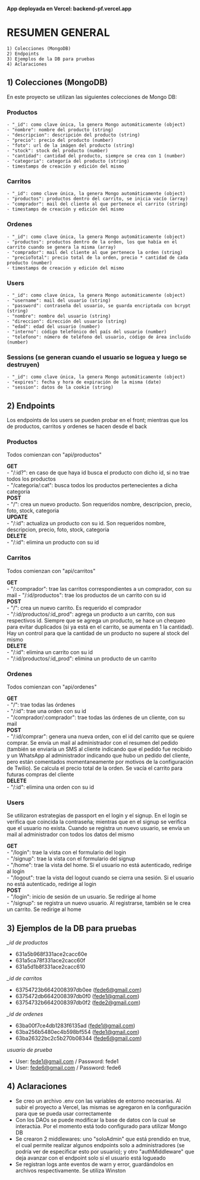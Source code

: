 **App deployada en Vercel: backend-pf.vercel.app**

# RESUMEN GENERAL
    1) Colecciones (MongoDB)
    2) Endpoints
    3) Ejemplos de la DB para pruebas
    4) Aclaraciones


## 1) Colecciones (MongoDB)
En este proyecto se utilizan las siguientes colecciones de Mongo DB:

### Productos
    - "_id": como clave única, la genera Mongo automáticamente (object)
    - "nombre": nombre del producto (string)
    - "descripcion": descripción del producto (string)
    - "precio": precio del producto (number)
    - "foto": url de la imágen del producto (string)
    - "stock": stock del producto (number)
    - "cantidad": cantidad del producto, siempre se crea con 1 (number)
    - "categoria": categoría del producto (string)
    - timestamps de creación y edición del mismo

### Carritos
    - "_id": como clave única, la genera Mongo automáticamente (object)
    - "productos": productos dentro del carrito, se inicia vacío (array)
    - "comprador": mail del cliente al que pertenece el carrito (string)
    - timestamps de creación y edición del mismo

### Ordenes
    - "_id": como clave única, la genera Mongo automáticamente (object)
    - "productos": productos dentro de la orden, los que había en el carrito cuando se genera la misma (array)
    - "comprador": mail del cliente al que pertenece la orden (string)
    - "precioTotal": precio total de la orden, precio * cantidad de cada producto (number)
    - timestamps de creación y edición del mismo

### Users
    - "_id": como clave única, la genera Mongo automáticamente (object)
    - "username": mail del usuario (string)
    - "password": contraseña del usuario, se guarda encriptada con bcrypt (string)
    - "nombre": nombre del usuario (string)
    - "direccion": dirección del usuario (string)
    - "edad": edad del usuario (number)
    - "interno": código telefónico del país del usuario (number)
    - "telefono": número de teléfono del usuario, código de área incluído (number)

### Sessions (se generan cuando el usuario se loguea y luego se destruyen)
    - "_id": como clave única, la genera Mongo automáticamente (object)
    - "expires": fecha y hora de expiración de la misma (date)
    - "session": datos de la cookie (string)


## 2) Endpoints
Los endpoints de los users se pueden probar en el front; mientras que los de productos, carritos y ordenes se hacen desde el back

### Productos 
Todos comienzan con "api/productos"  

**GET**  
    - "/:id?": en caso de que haya id busca el producto con dicho id, si no trae todos los productos  
    - "/categoria/:cat": busca todos los productos pertenecientes a dicha categoría  
**POST**  
    - "/": crea un nuevo producto. Son requeridos nombre, descripcion, precio, foto, stock, categoria  
**UPDATE**  
    - "/:id": actualiza un producto con su id. Son requeridos nombre, descripcion, precio, foto, stock, categoria  
**DELETE**  
    - "/:id": elimina un producto con su id  

### Carritos 
Todos comienzan con "api/carritos"  

**GET**  
    - "/:comprador": trae las carritos correspondientes a un comprador, con su mail
    - "/:id/productos": trae los productos de un carrito con su id  
**POST**  
    - "/": crea un nuevo carrito. Es requerido el comprador  
    - "/:id/productos/:id_prod": agrega un producto a un carrito, con sus respectivos id. Siempre que se agrega un producto, se hace un chequeo para evitar duplicados (si ya está en el carrito, se aumenta en 1 la cantidad). Hay un control para que la cantidad de un producto no supere al stock del mismo  
**DELETE**  
    - "/:id": elimina un carrito con su id  
    - "/:id/productos/:id_prod": elimina un producto de un carrito  

### Ordenes
Todos comienzan con "api/ordenes"  

**GET**  
    - "/": trae todas las órdenes  
    - "/:id": trae una orden con su id  
    - "/comprador/:comprador": trae todas las órdenes de un cliente, con su mail  
**POST**  
    - "/:id/comprar": genera una nueva orden, con el id del carrito que se quiere comprar. Se envía un mail al administrador con el resumen del pedido (también se enviaría un SMS al cliente indicando que el pedido fue recibido y un WhatsApp al administrador indicando que hubo un pedido del cliente, pero están comentados momentaneamente por motivos de la configuración de Twilio). Se calcula el precio total de la orden. Se vacía el carrito para futuras compras del cliente  
**DELETE**  
    - "/:id": elimina una orden con su id  

### Users
Se utilizaron estrategias de passport en el login y el signup. En el login se verifica que coincida la contraseña; mientras que en el signup se verifica que el usuario no exista.
Cuando se registra un nuevo usuario, se envía un mail al administrador con todos los datos del mismo  

**GET**  
    - "/login": trae la vista con el formulario del login  
    - "/signup": trae la vista con el formulario del signup  
    - "/home": trae la vista del home. Si el usuario no está autenticado, redirige al login  
    - "/logout": trae la vista del logout cuando se cierra una sesión. Si el usuario no está autenticado, redirige al login  
**POST**  
    - "/login": inicio de sesión de un usuario. Se redirige al home  
    - "/signup": se registra un nuevo usuario. Al registrarse, también se le crea un carrito. Se redirige al home  


## 3) Ejemplos de la DB para pruebas
*_id de productos*
- 631a5b968f331ace2cacc60e
- 631a5ca78f331ace2cacc60f
- 631a5d1b8f331ace2cacc610

*_id de carritos*
- 63754723b6642008397db0ee (fede6@gmail.com)
- 6375472db6642008397db0f0 (fede1@gmail.com)
- 63754732b6642008397db0f2 (fede2@gmail.com)

*_id de ordenes*
- 63ba00f7ce4db1283f6135ad (fede1@gmail.com)
- 63ba256b5480ec4b598bf554 (fede1@gmail.com)
- 63ba26322bc2c5b270b08344 (fede6@gmail.com)

*usuario de prueba*
- User: fede1@gmail.com / Password: fede1
- User: fede6@gmail.com / Password: fede6


## 4) Aclaraciones
- Se creo un archivo .env con las variables de entorno necesarias. Al subir el proyecto a Vercel, las mismas se agregaron en la configuración para que se pueda usar correctamente
- Con los DAOs se puede modificar la base de datos con la cual se interactúa. Por el momento está todo configurado para utilizar Mongo DB
- Se crearon 2 middlewares: uno "soloAdmin" que está prendido en true, el cual permite realizar algunos endpoints solo a administradores (se podría ver de especificar esto por usuario); y otro "authMiddleware" que deja avanzar con el endpoint solo si el usuario está logueado
- Se registran logs ante eventos de warn y error, guardándolos en archivos respectivamente. Se utiliza Winston